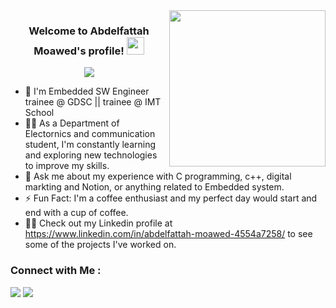 
<img width="250" align="right" src="https://c.tenor.com/_DOBjnGspYAAAAAM/code-coding.gif">

<h3 align="center">
  Welcome to Abdelfattah Moawed's profile!
  <img src="https://media.giphy.com/media/hvRJCLFzcasrR4ia7z/giphy.gif" width="28">
</h3>

<!-- Typing SVG by DenverCoder1 - https://github.com/DenverCoder1/readme-typing-svg -->
<p align="center">
  <a href="https://github.com/DenverCoder1/readme-typing-svg"><img src="https://readme-typing-svg.herokuapp.com/?lines=Embedded%20SW%20Engineer;Always%20learning%20new%20things&font=Fira%20Code&center=true&width=440&height=45&color=f75c7e&vCenter=true&size=22"></a>
</p> 

- 🏢 I'm Embedded SW Engineer trainee @ GDSC || trainee @ IMT School
- 👨‍💻 As a Department of Electornics and communication  student, I'm constantly learning and exploring new technologies to improve my skills.
- 💬 Ask me about my experience with C programming, c++, digital markting and Notion, or anything related to Embedded system.
- ⚡ Fun Fact: I'm a coffee enthusiast and my perfect day would start and end with a cup of coffee.
- 👨‍💻 Check out my Linkedin profile at https://www.linkedin.com/in/abdelfattah-moawed-4554a7258/ to see some of the projects I've worked on.


### Connect with Me :

<a href="https://www.linkedin.com/in/abdelfattah-moawed-4554a7258/" target="_blank"><img src="https://img.shields.io/badge/-Abdelfattah%20Moawed-0077B5?style=for-the-badge&logo=Linkedin&logoColor=white"/></a>
<a href="https://t.me/Abdelfattah225" target="_blank"><img src="https://img.shields.io/badge/-Abdelfattah%20Moawed-0077B5?style=for-the-badge&logo=Telegram&logoColor=white"/></a>



